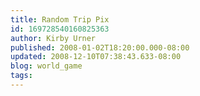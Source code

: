 ```yaml
---
title: Random Trip Pix
id: 169728540160825363
author: Kirby Urner
published: 2008-01-02T18:20:00.000-08:00
updated: 2008-12-10T07:38:43.633-08:00
blog: world_game
tags: 
---
```


